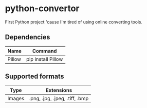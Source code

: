 # python-convertor
First Python project 'cause I'm tired of using online converting tools.

## Dependencies
| Name  | Command |
| ------------- | ------------- |
| Pillow  | pip install Pillow  |

## Supported formats
| Type  | Extensions |
| ------------- | ------------- |
| Images  | .png, .jpg, .jpeg, .tiff, .bmp  |
